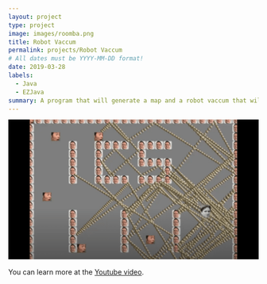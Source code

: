 ```yaml
---
layout: project
type: project
image: images/roomba.png
title: Robot Vaccum
permalink: projects/Robot Vaccum
# All dates must be YYYY-MM-DD format!
date: 2019-03-28
labels:
  - Java
  - EZJava
summary: A program that will generate a map and a robot vaccum that will navigate around it.
---
```


<img class="ui medium right floated rounded image" src="../images/roomba.png">



 You can learn more at the [Youtube video](https://www.youtube.com/watch?v=z9mVjyQFwkM&feature=youtu.be).
